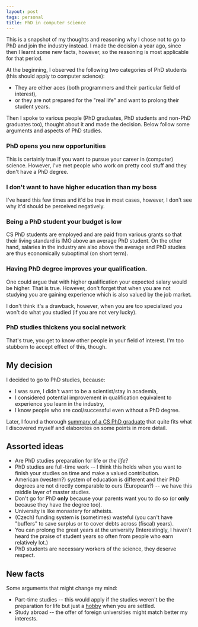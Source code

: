 ```yaml
---
layout: post
tags: personal
title: PhD in computer science
---
```


This is a snapshot of my thoughts and reasoning why I chose not to go to PhD
and join the industry instead.
I made the decision a year ago, since then I learnt some new facts, however, so
the reasoning is most applicable for that period.

At the beginning, I observed the following two categories of PhD students (this
should apply to computer science):

  * They are either aces (both programmers and their particular field of
    interest),
  * or they are not prepared for the "real life" and want to prolong their
    student years.

Then I spoke to various people (PhD graduates, PhD students and non-PhD
graduates too), thought about it and made the decision.
Below follow some arguments and aspects of PhD studies.

### PhD opens you new opportunities

This is certainly true if you want to pursue your career in (computer) science.
However, I've met people who work on pretty cool stuff and they don't have a
PhD degree.

### I don't want to have higher education than my boss

I've heard this few times and it'd be true in most cases, however, I don't see
why it'd should be perceived negatively.

### Being a PhD student your budget is low

CS PhD students are employed and are paid from various grants so that their
living standard is IMO above an average PhD student.
On the other hand, salaries in the industry are also above the average and PhD
studies are thus economically suboptimal (on short term).

### Having PhD degree improves your qualification.

One could argue that with higher qualification your expected salary would be
higher.
That is true. However, don't forget that when you are not studying you are
gaining experience which is also valued by the job market.

I don't think it's a drawback, however, when you are too specialized you won't
do what you studied (if you are not very lucky).

### PhD studies thickens you social network

That's true, you get to know other people in your field of interest.
I'm too stubborn to accept effect of this, though.

## My decision

I decided to go to PhD studies, because:

  * I was sure, I didn't want to be a scientist/stay in academia,
  * I considered potential improvement in qualification equivalent to
    experience you learn in the industry,
  * I know people who are cool/successful even without a PhD degree.

Later, I found a thorough [summary of a CS PhD graduate][blog] that quite fits
what I discovered myself and elaborotes on some points in more detail.

[blog]: http://blog.vivekhaldar.com/post/29296581613/what-is-life-like-for-phds-in-computer-science-who

## Assorted ideas

  * Are PhD studies preparation for life or *the life*?
  * PhD studies are full-time work -- I think this holds when you want to
    finish your studies on time and make a valued contribution.
  * American (western?) system of education is different and their PhD degrees
    are not directly comparable to ours (European?) -- we have this middle
    layer of master studies.
  * Don't go for PhD **only** because your parents want you to do so (or
    **only** because they have the degree too).
  * University is like monastery for atheists.
  * (Czech) funding system is (sometimes) wasteful (you can't have "buffers" to
    save surplus or to cover debts across (fiscal) years).
  * You can prolong the great years at the university (Interestingly, I haven't
    heard the praise of student years so often from people who earn relatively
    lot.)
  * PhD students are necessary workers of the science, they deserve respect.

## New facts

Some arguments that might change my mind:

  * Part-time studies -- this would apply if the studies weren't be the
    preparation for life but just a [hobby][1] when you are settled.
  * Study abroad -- the offer of foreign universities might match better my
    interests.

[1]: https://en.wikipedia.org/wiki/Brian_May#Astrophysics

